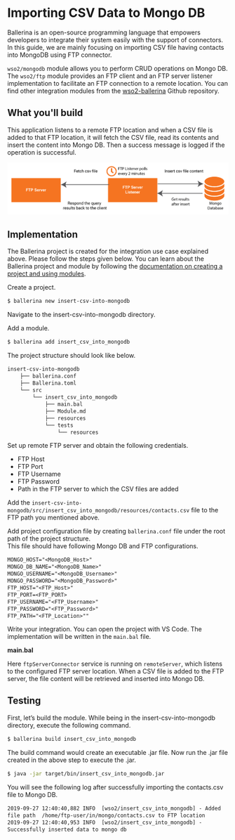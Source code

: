 # Importing CSV Data to Mongo DB

Ballerina is an open-source programming language that empowers developers to integrate their system easily with the support of connectors. In this guide, we are mainly focusing on importing CSV file having contacts into MongoDB using FTP connector.

`wso2/mongodb` module allows you to perform CRUD operations on Mongo DB.<br/> 
The `wso2/ftp` module provides an FTP client and an FTP server listener implementation to facilitate an FTP connection 
to a remote location. You can find other integration modules from the [wso2-ballerina](https://github.com/wso2-ballerina) Github repository. 

## What you'll build

This application listens to a remote FTP location and when a CSV file is added to that FTP location, it will fetch the CSV file, read its contents and insert the content into Mongo DB. Then a 
success message is logged if the operation is successful.

![inserting csv data to mongo db](../../../../assets/img/mongo-insert.jpg)

<!-- INCLUDE_MD: ../../../../tutorial-prerequisites.md -->

<!-- INCLUDE_MD: ../../../../tutorial-get-the-code.md -->

## Implementation
The Ballerina project is created for the integration use case explained above. Please follow the steps given below. You can learn about the Ballerina project and module by following the [documentation on creating a project and using modules](../../../../develop/using-modules/).

Create a project.
```bash
$ ballerina new insert-csv-into-mongodb
```
Navigate to the insert-csv-into-mongodb directory.

Add a module.
```bash
$ ballerina add insert_csv_into_mongodb
```

The project structure should look like below.
```shell
insert-csv-into-mongodb
    ├── ballerina.conf    
    ├── Ballerina.toml
    └── src
        └── insert_csv_into_mongodb
            ├── main.bal
            ├── Module.md
            ├── resources
            └── tests
                └── resources
```

Set up remote FTP server and obtain the following credentials.
   - FTP Host
   - FTP Port
   - FTP Username
   - FTP Password
   - Path in the FTP server to which the CSV files are added

Add the `insert-csv-into-mongodb/src/insert_csv_into_mongodb/resources/contacts.csv` file to the FTP path you mentioned above.

Add project configuration file by creating `ballerina.conf` file under the root path of the project structure. <br/>
This file should have following Mongo DB and FTP configurations.

```  
MONGO_HOST="<MongoDB_Host>"
MONGO_DB_NAME="<MongoDB_Name>"
MONGO_USERNAME="<MongoDB_Username>"
MONGO_PASSWORD="<MongoDB_Password>"
FTP_HOST="<FTP_Host>"
FTP_PORT=<FTP_PORT>
FTP_USERNAME="<FTP_Username>"
FTP_PASSWORD="<FTP_Password>"
FTP_PATH="<FTP_Location>""
```  

Write your integration. You can open the project with VS Code. The implementation will be written in the `main.bal` file.

  **main.bal**
    <!-- INCLUDE_CODE: src/insert_csv_into_mongodb/main.bal -->

 Here `ftpServerConnector` service is running on `remoteServer`, which listens to the configured FTP server location.
 When a CSV file is added to the FTP server, the file content will be retrieved and inserted into Mongo DB.

## Testing
First, let’s build the module. While being in the insert-csv-into-mongodb directory, execute the following command.

```bash
$ ballerina build insert_csv_into_mongodb
```

The build command would create an executable .jar file. Now run the .jar file created in the above step to execute the .jar.

```bash
$ java -jar target/bin/insert_csv_into_mongodb.jar
```

You will see the following log after successfully importing the contacts.csv file to Mongo DB.
```
2019-09-27 12:40:40,882 INFO  [wso2/insert_csv_into_mongodb] - Added file path  /home/ftp-user/in/mongo/contacts.csv to FTP location
2019-09-27 12:40:40,953 INFO  [wso2/insert_csv_into_mongodb] - Successfully inserted data to mongo db
```
